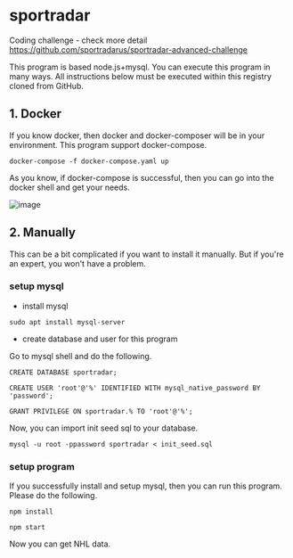 # sportradar

Coding challenge - check more detail https://github.com/sportradarus/sportradar-advanced-challenge

This program is based node.js+mysql.
You can execute this program in many ways.
All instructions below must be executed within this registry cloned from GitHub.

## 1. Docker
If you know docker, then docker and docker-composer will be in your environment.
This program support docker-compose.

`docker-compose -f docker-compose.yaml up`

As you know, if docker-compose is successful, then you can go into the docker shell and get your needs.

![image](https://user-images.githubusercontent.com/43288800/232275073-079c5fe9-a28d-46ed-bcea-f47022add61a.png)

## 2. Manually
This can be a bit complicated if you want to install it manually.
But if you're an expert, you won't have a problem.


### setup mysql

- install mysql

`sudo apt install mysql-server`


- create database and user for this program

Go to mysql shell and do the following.

`CREATE DATABASE sportradar;`

`CREATE USER 'root'@'%' IDENTIFIED WITH mysql_native_password BY 'password';`

`GRANT PRIVILEGE ON sportradar.% TO 'root'@'%';`

Now, you can import init seed sql to your database.

`mysql -u root -ppassword sportradar < init_seed.sql`

### setup program
If you successfully install and setup mysql, then you can run this program.
Please do the following.

`npm install`

`npm start`

Now you can get NHL data.
